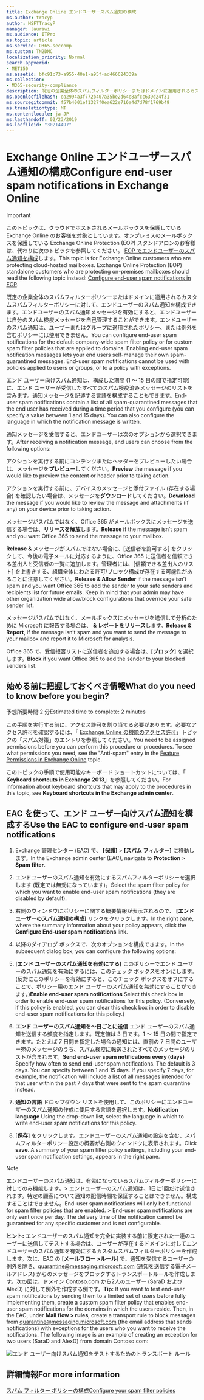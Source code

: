 ```yaml
---
title: Exchange Online エンドユーザースパム通知の構成
ms.author: tracyp
author: MSFTTracyP
manager: laurawi
ms.audience: ITPro
ms.topic: article
ms.service: O365-seccomp
ms.custom: TN2DMC
localization_priority: Normal
search.appverid:
- MET150
ms.assetid: bfc91c73-a955-40e1-a95f-ad466624339a
ms.collection:
- M365-security-compliance
description: 既定の企業全体のスパムフィルターポリシーまたはドメインに適用されるカスタムスパムフィルターポリシーに対して、エンドユーザーのスパム通知を構成できます。
ms.openlocfilehash: ea2994a3f772b407a35be2d64e8afcc639d24f31
ms.sourcegitcommit: f57b4001ef1327f0ea622e716a4d7d78f1769b49
ms.translationtype: MT
ms.contentlocale: ja-JP
ms.lasthandoff: 02/23/2019
ms.locfileid: "30214497"
---
```

# <a name="configure-end-user-spam-notifications-in-exchange-online"></a><span data-ttu-id="6af17-103">Exchange Online エンドユーザースパム通知の構成</span><span class="sxs-lookup"><span data-stu-id="6af17-103">Configure end-user spam notifications in Exchange Online</span></span>

> [!IMPORTANT]
> <span data-ttu-id="6af17-p101">このトピックは、クラウドでホストされるメールボックスを保護している Exchange Online のお客様を対象としています。オンプレミスのメールボックスを保護している Exchange Online Protection (EOP) スタンドアロンのお客様は、代わりに次のトピックを参照してください。 [EOP でエンドユーザーのスパム通知を構成](configure-end-user-spam-notifications-in-eop.md)します。</span><span class="sxs-lookup"><span data-stu-id="6af17-p101">This topic is for Exchange Online customers who are protecting cloud-hosted mailboxes. Exchange Online Protection (EOP) standalone customers who are protecting on-premises mailboxes should read the following topic instead: [Configure end-user spam notifications in EOP](configure-end-user-spam-notifications-in-eop.md).</span></span> 
  
<span data-ttu-id="6af17-p102">既定の企業全体のスパムフィルターポリシーまたはドメインに適用されるカスタムスパムフィルターポリシーに対して、エンドユーザーのスパム通知を構成できます。エンドユーザーのスパム通知メッセージを有効にすると、エンドユーザーは自分のスパム検疫メッセージを自己管理することができます。エンドユーザーのスパム通知は、ユーザーまたはグループに適用されたポリシー、または例外を含むポリシーには使用できません。</span><span class="sxs-lookup"><span data-stu-id="6af17-p102">You can configure end-user spam notifications for the default company-wide spam filter policy or for custom spam filter policies that are applied to domains. Enabling end-user spam notification messages lets your end users self-manage their own spam-quarantined messages. End-user spam notifications cannot be used with policies applied to users or groups, or to a policy with exceptions.</span></span>
  
<span data-ttu-id="6af17-p103">エンド ユーザー向けスパム通知は、構成した期間 (1 ～ 15 日の間で指定可能) に、エンド ユーザーが受信したすべてのスパム検疫済みメッセージのリストを含みます。通知メッセージを記述する言語を構成することもできます。</span><span class="sxs-lookup"><span data-stu-id="6af17-p103">End-user spam notifications contain a list of all spam-quarantined messages that the end user has received during a time period that you configure (you can specify a value between 1 and 15 days). You can also configure the language in which the notification message is written.</span></span>
  
<span data-ttu-id="6af17-111">通知メッセージを受信すると、エンドユーザーは次のオプションから選択できます。</span><span class="sxs-lookup"><span data-stu-id="6af17-111">After receiving a notification message, end users can choose from the following options:</span></span>

<span data-ttu-id="6af17-112">アクションを実行する前にコンテンツまたはヘッダーをプレビューしたい場合は、メッセージを**プレビュー**してください。</span><span class="sxs-lookup"><span data-stu-id="6af17-112">**Preview** the message if you would like to preview the content or header prior to taking action.</span></span>

<span data-ttu-id="6af17-113">アクションを実行する前に、デバイスのメッセージと添付ファイル (存在する場合) を確認したい場合は、メッセージを**ダウンロード**してください。</span><span class="sxs-lookup"><span data-stu-id="6af17-113">**Download** the message if you would like to review the message and attachments (if any) on your device prior to taking action.</span></span>

<span data-ttu-id="6af17-114">メッセージがスパムではなく、Office 365 がメールボックスにメッセージを送信する場合は、**リリースを解放**します。</span><span class="sxs-lookup"><span data-stu-id="6af17-114">**Release** if the message isn’t spam and you want Office 365 to send the message to your mailbox.</span></span>

<span data-ttu-id="6af17-p104">**Release &** メッセージがスパムではない場合に、[送信者を許可する] をクリックして、今後の電子メールに対応するように、Office 365 に送信者を信頼できる差出人と受信者の一覧に追加します。管理者には、[信頼できる差出人のリスト] を上書きする、組織全体にわたる許可/ブロック構成が存在する可能性があることに注意してください。</span><span class="sxs-lookup"><span data-stu-id="6af17-p104">**Release & Allow Sender** if the message isn’t spam and you want Office 365 to add the sender to your safe senders and recipients list for future emails. Keep in mind that your admin may have other organization wide allow/block configurations that override your safe sender list.</span></span>

<span data-ttu-id="6af17-117">メッセージがスパムではなく、メールボックスにメッセージを送信して分析のために Microsoft に報告する場合は、 **& レポートをリリース**します。</span><span class="sxs-lookup"><span data-stu-id="6af17-117">**Release & Report**, if the message isn’t spam and you want to send the message to your mailbox and report it to Microsoft for analysis.</span></span>

<span data-ttu-id="6af17-118">Office 365 で、受信拒否リストに送信者を追加する場合は、[**ブロック**] を選択します。</span><span class="sxs-lookup"><span data-stu-id="6af17-118">**Block** if you want Office 365 to add the sender to your blocked senders list.</span></span>
  
## <a name="what-do-you-need-to-know-before-you-begin"></a><span data-ttu-id="6af17-119">始める前に把握しておくべき情報</span><span class="sxs-lookup"><span data-stu-id="6af17-119">What do you need to know before you begin?</span></span>

<span data-ttu-id="6af17-120">予想所要時間:2 分</span><span class="sxs-lookup"><span data-stu-id="6af17-120">Estimated time to complete: 2 minutes</span></span>
  
<span data-ttu-id="6af17-p105">この手順を実行する前に、アクセス許可を割り当てる必要があります。必要なアクセス許可を確認するには、「 [Exchange Online の機能のアクセス許可](http://technet.microsoft.com/library/15073ce1-0917-403b-8839-02a2ebc96e16.aspx)」トピックの「スパム対策」のエントリを参照してください。</span><span class="sxs-lookup"><span data-stu-id="6af17-p105">You need to be assigned permissions before you can perform this procedure or procedures. To see what permissions you need, see the "Anti-spam" entry in the [Feature Permissions in Exchange Online](http://technet.microsoft.com/library/15073ce1-0917-403b-8839-02a2ebc96e16.aspx) topic.</span></span> 
  
<span data-ttu-id="6af17-123">このトピックの手順で使用可能なキーボード ショートカットについては、「 **Keyboard shortcuts in Exchange 2013**」を参照してください。</span><span class="sxs-lookup"><span data-stu-id="6af17-123">For information about keyboard shortcuts that may apply to the procedures in this topic, see **Keyboard shortcuts in the Exchange admin center**.</span></span>
  
## <a name="use-the-eac-to-configure-end-user-spam-notifications"></a><span data-ttu-id="6af17-124">EAC を使って、エンド ユーザー向けスパム通知を構成する</span><span class="sxs-lookup"><span data-stu-id="6af17-124">Use the EAC to configure end-user spam notifications</span></span>

1. <span data-ttu-id="6af17-125">Exchange 管理センター (EAC) で、 **[保護]** \> **[スパム フィルター]** に移動します。</span><span class="sxs-lookup"><span data-stu-id="6af17-125">In the Exchange admin center (EAC), navigate to **Protection** \> **Spam filter**.</span></span>
    
2. <span data-ttu-id="6af17-126">エンドユーザーのスパム通知を有効にするスパムフィルターポリシーを選択します (既定では無効になっています)。</span><span class="sxs-lookup"><span data-stu-id="6af17-126">Select the spam filter policy for which you want to enable end-user spam notifications (they are disabled by default).</span></span>
    
3. <span data-ttu-id="6af17-127">右側のウィンドウにポリシーに関する概要情報が表示されるので、 **[エンド ユーザーのスパム通知の構成]** リンクをクリックします。</span><span class="sxs-lookup"><span data-stu-id="6af17-127">In the right pane, where the summary information about your policy appears, click the **Configure End-user spam notifications** link.</span></span> 
    
4. <span data-ttu-id="6af17-128">以降のダイアログ ボックスで、次のオプションを構成できます。</span><span class="sxs-lookup"><span data-stu-id="6af17-128">In the subsequent dialog box, you can configure the following options:</span></span>
    
1. <span data-ttu-id="6af17-p106">**[エンド ユーザーのスパム通知を有効にする]** このポリシーでエンド ユーザーのスパム通知を有効にするには、このチェック ボックスをオンにします。(反対にこのポリシーを有効にすると、このチェック ボックスをオフにすることで、ポリシー用のエンド ユーザーのスパム通知を無効にすることができます。)</span><span class="sxs-lookup"><span data-stu-id="6af17-p106">**Enable end-user spam notifications** Select this check box in order to enable end-user spam notifications for this policy. (Conversely, if this policy is enabled, you can clear this check box in order to disable end-user spam notifications for this policy.)</span></span> 
    
2. <span data-ttu-id="6af17-p107">**エンド ユーザーのスパム通知を～日ごとに送信** エンド ユーザーのスパム通知を送信する頻度を指定します。既定値は 3 日です。1 ～ 15 日の間で指定できます。たとえば 7 日間を指定した場合の通知には、直前の 7 日間のユーザー宛のメッセージのうち、スパム検疫に転送されたすべてのメッセージのリストが含まれます。</span><span class="sxs-lookup"><span data-stu-id="6af17-p107">**Send end-user spam notifications every (days)** Specify how often to send end-user spam notifications. The default is 3 days. You can specify between 1 and 15 days. If you specify 7 days, for example, the notification will include a list of all messages intended for that user within the past 7 days that were sent to the spam quarantine instead.</span></span> 
    
3. <span data-ttu-id="6af17-135">**通知の言語** ドロップダウン リストを使用して、このポリシーにエンドユーザーのスパム通知の作成に使用する言語を選択します。</span><span class="sxs-lookup"><span data-stu-id="6af17-135">**Notification language** Using the drop-down list, select the language in which to write end-user spam notifications for this policy.</span></span> 
    
5. <span data-ttu-id="6af17-p108">[**保存**] をクリックします。エンドユーザーのスパム通知の設定を含む、スパムフィルターポリシー設定の概要が右側のウィンドウに表示されます。</span><span class="sxs-lookup"><span data-stu-id="6af17-p108">Click **save**. A summary of your spam filter policy settings, including your end-user spam notification settings, appears in the right pane.</span></span>
    
> [!NOTE]
>  <span data-ttu-id="6af17-p109">エンドユーザーのスパム通知は、有効になっているスパムフィルターポリシーに対してのみ機能します。> エンドユーザーのスパム通知は、1日に1回だけ送信されます。特定の顧客について通知の配信時間を保証することはできません。構成することはできません。</span><span class="sxs-lookup"><span data-stu-id="6af17-p109">End-user spam notifications will only be functional for spam filter policies that are enabled. >  End-user spam notifications are only sent once per day. The delivery time of the notification cannot be guaranteed for any specific customer and is not configurable.</span></span> 
  
 <span data-ttu-id="6af17-p110">**ヒント:** エンドユーザーのスパム通知を完全に実装する前に限定された一連のユーザーに送信してテストする場合は、ユーザーが存在するドメインに対してエンドユーザーのスパム通知を有効にするカスタムスパムフィルターポリシーを作成します。次に、EAC の [**メールフロー \>ルール**] で、通知を受信するユーザーの例外を除き、quarantine@messaging.microsoft.com (通知を送信する電子メールアドレス) からのメッセージをブロックするトランスポートルールを作成します。次の図は、ドメイン Contoso.com から2人のユーザー (SaraD および AlexD) に対して例外を作成する例です。</span><span class="sxs-lookup"><span data-stu-id="6af17-p110">**Tip:** If you want to test end-user spam notifications by sending them to a limited set of users before fully implementing them, create a custom spam filter policy that enables end-user spam notifications for the domains in which the users reside. Then, in the EAC, under **Mail flow \> rules**, create a transport rule to block messages from quarantine@messaging.microsoft.com (the email address that sends notifications) with exceptions for the users who you want to receive the notifications. The following image is an example of creating an exception for two users (SaraD and AlexD) from domain Contoso.com:</span></span> 
  
![エンド ユーザー向けスパム通知をテストするためのトランスポート ルール](media/EOP-ESN-testspecificusers.jpg)
  
## <a name="for-more-information"></a><span data-ttu-id="6af17-145">詳細情報</span><span class="sxs-lookup"><span data-stu-id="6af17-145">For more information</span></span>

[<span data-ttu-id="6af17-146">スパム フィルター ポリシーの構成</span><span class="sxs-lookup"><span data-stu-id="6af17-146">Configure your spam filter policies</span></span>](configure-your-spam-filter-policies.md)
  
